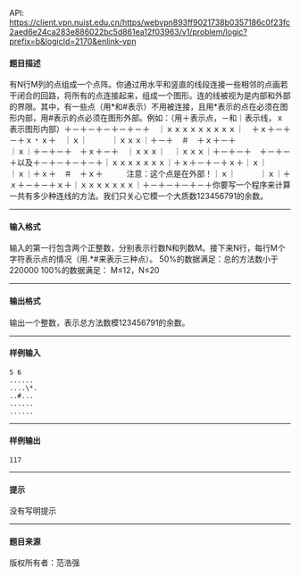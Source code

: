API: https://client.vpn.nuist.edu.cn/https/webvpn893ff9021738b0357186c0f23fc2aed6e24ca283e886022bc5d861ea12f03963/v1/problem/logic?prefix=b&logicId=2170&enlink-vpn

#### 题目描述

有N行M列的点组成一个点阵。你通过用水平和竖直的线段连接一些相邻的点画若干闭合的回路，将所有的点连接起来，组成一个图形。连的线被视为是内部和外部的界限。其中，有一些点（用\*和#表示）不用被连接，且用\*表示的点在必须在图形内部，用#表示的点必须在图形外部。例如：（用＋表示点，－和｜表示线，ｘ表示图形内部）＋－＋－＋－＋－＋－＋　｜ｘｘｘｘｘｘｘｘｘ｜　＋ｘ＋－＋－＋ｘ﹡ｘ＋　｜ｘ｜　　　｜ｘｘｘ｜＋－＋　＃　＋ｘ＋－＋　　　　　　　｜ｘ｜＋－＋－＋　＋ｘ＋－＋　｜ｘｘｘ｜　｜ｘｘｘ｜＋－＋－＋　＋－＋－＋以及＋－＋－＋－＋－＋｜ｘｘｘｘｘｘｘ｜＋ｘ＋－＋－＋ｘ＋｜ｘ｜　　　｜ｘ｜＋ｘ＋　＃　＋ｘ＋　　　注意：这个点是在外部！｜ｘ｜　　　｜ｘ｜＋ｘ＋－＋－＋ｘ＋｜ｘｘｘｘｘｘｘ｜＋－＋－＋－＋－＋你要写一个程序来计算一共有多少种连线的方法。我们只关心它模一个大质数123456791的余数。

---

#### 输入格式

输入的第一行包含两个正整数，分别表示行数N和列数M。接下来N行，每行M个字符表示点的情况（用.\*#来表示三种点）。 50%的数据满足：总的方法数小于220000 100%的数据满足： M≤12，N≤20

---

#### 输出格式

输出一个整数，表示总方法数模123456791的余数。

---

#### 样例输入
```
5 6
......
....\*.
..#...
......
......
```

---

#### 样例输出
```
117
```

---

#### 提示

没有写明提示

---

#### 题目来源

版权所有者：范浩强
